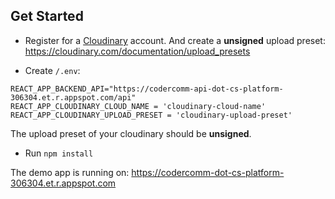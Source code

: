 ## Get Started

- Register for a [Cloudinary](https://cloudinary.com/) account. And create a **unsigned** upload preset: https://cloudinary.com/documentation/upload_presets

- Create `/.env`:

```
REACT_APP_BACKEND_API="https://codercomm-api-dot-cs-platform-306304.et.r.appspot.com/api"
REACT_APP_CLOUDINARY_CLOUD_NAME = 'cloudinary-cloud-name'
REACT_APP_CLOUDINARY_UPLOAD_PRESET = 'cloudinary-upload-preset'
```

The upload preset of your cloudinary should be **unsigned**.

- Run `npm install`

The demo app is running on: https://codercomm-dot-cs-platform-306304.et.r.appspot.com
